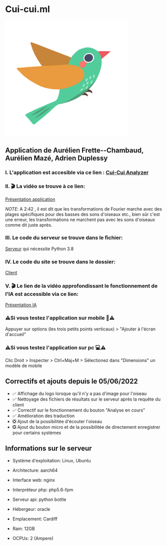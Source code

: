 # Cui-cui.ml


![alt text](https://github.com/Panda-Dreamer/ES-Cui-cui.ml/blob/main/client/resources/logo.svg)



## Application de Aurélien Frette--Chambaud, Aurélien Mazé, Adrien Duplessy

### I. L'application est accesible via ce lien : [Cui-Cui Analyzer](https://cui-cui.ml)


### II. 🎬 La vidéo se trouve à ce lien: 
[Présentation application](https://youtu.be/SdGn9vRxyjI)
[^note]:
  *NOTE*: A 2:42 , il est dit que les transformations de Fourier marche avec des plages spécifiques pour des basses des sons d'oiseaux etc., bien sûr c'est une erreur, les transformations ne marchent pas avec les sons d'oiseaux comme dit juste après.


### III. Le code du serveur se trouve dans le fichier: 
[Serveur](https://github.com/Panda-Dreamer/ES-Cui-cui.ml/tree/main/server) qui nécessite Python 3.8 


### IV. Le code du site se trouve dans le dossier: 
[Client](https://github.com/Panda-Dreamer/ES-Cui-cui.ml/tree/main/client)


### V. 🎬 Le lien de la vidéo approfondissant le fonctionnement de l'IA est accessible via ce lien:
[Présentation IA](https://youtu.be/V0IeZ-uRZok)




### ⚠️**Si vous testez l'application sur mobile 📱**⚠️

Appuyer sur options (les trois petits points verticaux) > "Ajouter à l'écran d'accueil"



### ⚠️**Si vous testez l'application sur pc 💻**⚠️

Clic Droit > Inspecter > Ctrl+Maj+M  > Sélectionez dans "Dimensions" un modèle de mobile



## Correctifs et ajouts depuis le 05/06/2022
- ✅ Affichage du logo lorsque qu'il n'y a pas d'image pour l'oiseau
- ✅ Nettoyage des fichiers de résultats sur le serveur après la requête du client
- ✅ Correctif sur le fonctionnement du bouton "Analyse en cours"
- ✅ Amélioration des traduction
- ❎ Ajout de la possibilitée d'écouter l'oiseau
- ❎ Ajout du bouton micro et de la possibilitée de directement enregistrer pour certains systèmes



## Informations sur le serveur
- Système d'exploitation: Linux, Ubuntu
- Architecture: aarch64

- Interface web: nginx
- Interpréteur php: php5.6-fpm
- Serveur api: python bottle

- Hébergeur: oracle
- Emplacement: Cardiff
- Ram: 12GB
- OCPUs: 2 (Ampere)
